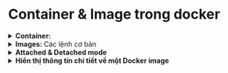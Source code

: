 # Container & Image trong docker
<details>
  <summary>
  <b>Container: </b>
  </summary>
  
  + <b> Các lệnh cơ bản: </b>
      - `docker run -p localport:machineport image_id` : build container
      - `docker start contaienr_id/name` : run container
  + <b> Xóa 1 Container: </b>
      - Không thể xóa 1 container đang chạy -> docker stop container_id/container_name
      - Xóa 1-n: docker rm contgainer_id/container_name contgainer_id/container_name .....
  + <b> Xóa 1 Container tự động: </b>
      - `docker run -p localport:machineport -d --rm image_id`: Sẽ tự động xóa container này sau khi chạy xong  
      => phù hợp cho việc test
</details>

<details>
  <summary>
  <b>Images: </b>Các lệnh cơ bản 
  </summary>
  
  * `docker images` : xem các image
  * `docker rmi image_id` : xóa các image
      - Nếu container đang  sử dụng image đó -> xóa container trước
      - EX: ![Example Image](./image%20for%20note/img-confict-with-container.png)
  * `docker prune` : xóa toàn bộ image
</details>


<details>
  <summary>
  <b>Attached & Detached mode </b>
  </summary>
  
  * When using the “run” command -> attached mode is default
  *	When using the “start” command -> detached mode is default

  * Attached: listening to the out put of that container

  * We can config to start/ run in our mode
     - `docker start –a/-d container-id/container-name`
     - `docker run –a/-d container-id/container-name`

  * We can run it in attatch mode with: 
     -	`docker attach container-id/container-name`

  * Or we can read the log of detached mode with: 
     - `docker logs container-id/container-name` ( we can see what was print )
     -	`docker logs –f container-id/container-name` ( we can see and listening )
</details>

<details>
  <summary>
  <b>Hiển thị thông tin chi tiết về một Docker image </b>
  </summary>
  
   * `docker image inspect <image_name_or_id>` : sử dụng để hiển thị thông tin chi tiết về một Docker image cụ thể.
   * Các thông tin bao gồm như :
      - ID của image
      - Tên và tag của image
      - Các lớp (layers) của image
      - Cấu hình của image (như môi trường, biến, lệnh khởi chạy mặc định, v.v.)
      - Dung lượng của image
      - Thông tin về các thông số build
</details>

   

